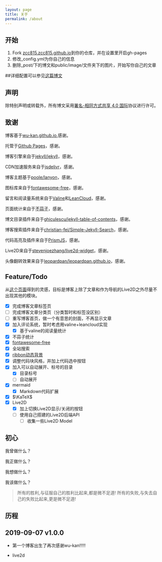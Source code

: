 ```yaml
---
layout: page
title: 关于
permalink: /about
---
```

## 开始

1. Fork [zcc815.zcc815.github.io](https://github.com/zcc815/zcc815.github.io)到你的仓库，并在设置里开启gh-pages
2. 修改_config.yml为你自己的信息
3. 删除_post/下的博文和public/image/文件夹下的图片，开始写你自己的文章

##详细配置可以参见[这篇博文](https://wu-kan.github.io/posts/博客搭建/基于Jekyll搭建个人博客)

## 声明

除特别声明或转载外，所有博文采用[署名-相同方式共享 4.0 国际](https://creativecommons.org/licenses/by-sa/4.0/deed.zh)协议进行许可。



## 致谢

博客基于[wu-kan.github.io](https://github.com/wu-kan/wu-kan.github.io/blob/master/LICENSE),感谢。

托管于[Github Pages](https://pages.github.com/)，感谢。

博客引擎来自于[jekyll/jekyll](https://github.com/jekyll/jekyll)，感谢。

CDN加速服务来自于[jsdelivr](https://www.jsdelivr.com/)，感谢。

博客主题基于[poole/lanyon](https://github.com/poole/lanyon)，感谢。

图标库来自于[<i class="fab fa-font-awesome"></i>fontawesome-free](https://fontawesome.com/)，感谢。

留言和阅读量系统来自于[Valine](https://valine.js.org/)和[LeanCloud](https://leancloud.cn/)，感谢。

页面统计来自于[不蒜子](http://busuanzi.ibruce.info/)，感谢。

博文目录插件来自于[ghiculescu/jekyll-table-of-contents](https://github.com/ghiculescu/jekyll-table-of-contents)，感谢。

博客搜索插件来自于[christian-fei/Simple-Jekyll-Search](https://github.com/christian-fei/Simple-Jekyll-Search)，感谢。

代码高亮及插件来自于[PrismJS](https://prismjs.com/)，感谢。

Live2D来自于[stevenjoezhang/live2d-widget](https://github.com/stevenjoezhang/live2d-widget)，感谢。

头像翻转效果来自于[leopardpan/leopardpan.github.io](https://github.com/leopardpan/leopardpan.github.io)，感谢。

## Feature/Todo

从[这个页面](https://magical-girl.site/)得到的灵感，目标是博客上除了文章和作为导航的Live2D之外尽量不出现其他的模块。

- [x] 完成博客文章标签页
- [ ] 完成博客文章分类页（分类暂时和标签没区别）
- [ ] 重写博客首页，做一个有意思的封面，不再显示文章
- [x] 加入评论系统，暂时考虑用valine+leancloud实现
  - [x] 基于valine的阅读量统计
- [x] 不蒜子统计
- [x] [<i class="fab fa-font-awesome"></i>fontawesome-free](https://fontawesome.com/)
- [x] 全站搜索
- [x] [ribbon动态背景](https://github.com/hustcc/ribbon.js)
- [x] 调整代码块风格，并加上代码选中按钮
- [x] 加入可以自动展开、标号的目录
  - [x] 目录标号
  - [ ] 自动展开
- [x] mermaid
  - [x] Markdown代码扩展
- [x] $\KaTeX$
- [x] Live2D
  - [x] 加上切换Live2D显示/关闭的按钮
  - [ ] 使用自己搭建的Live2D后端API
    - [ ] 收集一些Live2D Model

## 初心

我曾做什么？

我正做什么？

我想做什么？

我该做什么？

> 所有的胜利,与征服自己的胜利比起来,都是微不足道!
> 所有的失败,与失去自己的失败比起来,更是微不足道!

## 历程
## 2019-09-07 v1.0.0
- 第一个博客出生了再次感谢wu-kan!!!!!

- live2d
